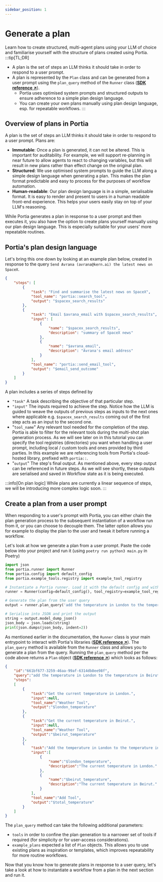 ```yaml
---
sidebar_position: 1
---
```


# Generate a plan
Learn how to create structured, multi-agent plans using your LLM of choice and familiarise yourself with the structure of plans created using Portia.
:::tip[TL;DR]
- A plan is the set of steps an LLM thinks it should take in order to respond to a user prompt.
- A plan is represented by the `Plan` class and can be generated from a user prompt using the `plan_query` method of the `Runner` class (<a href="/SDK/portia/runner" target="_blank">**SDK reference ↗**</a>).
    - Portia uses optimised system prompts and structured outputs to ensure adherence to a simple plan design language.
    - You can create your own plans manually using plan design language, esp. for repeatable workflows.
:::

## Overview of plans in Portia
A plan is the set of steps an LLM thinks it should take in order to respond to a user prompt. Plans are:
- **Immutable**: Once a plan is generated, it can not be altered. This is important for auditability. For example, we will support re-planning in near future to allow agents to react to changing variables, but this will result in new plans rather than effect change on the original plan.
- **Structured**: We use optimised system prompts to guide the LLM along a simple design language when generating a plan. This makes the plan format predictable and easy to process for the purposes of workflow automation.
- **Human-readable**: Our plan design language is in a simple, serialisable format. It is easy to render and present to users in a human readable front-end experience. This helps your users easily stay on top of your LLM's reasoning.

While Portia generates a plan in response to a user prompt and then executes it, you also have the option to create plans yourself manually using our plan design language. This is especially suitable for your users' more repeatable routines.

## Portia's plan design language
Let's bring this one down by looking at an example plan below, created in response to the query `Send Avrana (avrana@kern.ai) the latest news on SpaceX`.
```json title="plan.json"
{
    "steps": [
        {
            "task": "Find and summarise the latest news on SpaceX",
            "tool_name": "portia::search_tool",
            "output": "$spacex_search_results"
        },
        {
            "task": "Email $avrana_email with $spacex_search_results",
            "input": [
                {
                    "name": "$spacex_search_results",
                    "description": "summary of SpaceX news"
                },
                {
                    "name": "$avrana_email",
                    "description": "Avrana's email address"                    
                }
            ],
            "tool_name": "portia::send_email_tool",
            "output": "$email_send_outcome"
        }
    ]
}
```

A plan includes a series of steps defined by 
- `"task"` A task describing the objective of that particular step.
- `"input"` The inputs required to achieve the step. Notice how the LLM is guided to weave the outputs of previous steps as inputs to the next ones where applicable e.g. `$spacex_search_results` coming out of the first step acts as an input to the second one.
- "`tool_name`" Any relevant tool needed for the completion of the step. Portia is able to filter for the relevant tools during the multi-shot plan generation process. As we will see later on in this tutorial you can specify the tool registries (directories) you want when handling a user prompt, including local / custom tools and ones provided by third parties. In this example we are referencing tools from Portia's cloud-hosted library, prefixed with `portia::`. 
- "`output`" The step's final output. As mentioned above, every step output can be referenced in future steps. As we will see shortly, these outputs are serialised and saved in Workflow state as it is being executed.

:::info[On plan logic]
While plans are currently a linear sequence of steps, we will be introducing more complex logic soon.
:::

## Create a plan from a user prompt
When responding to a user's prompt with Portia, you can either chain the plan generation process to the subsequent instantiation of a workflow run from it, or you can choose to decouple them. The latter option allows you for example to display the plan to the user and tweak it before running a workflow.

Let's look at how we generate a plan from a user prompt. Paste the code below into your project and run it (using `poetry run python3 main.py` in Poetry)
```python title="main.py"
import json
from portia.runner import Runner
from portia.config import default_config
from portia.example_tools.registry import example_tool_registry

# Instantiate a Portia runner. Load it with the default config and with the example tools.
runner = Runner(config=default_config(), tool_registry=example_tool_registry)

# Generate the plan from the user query
output = runner.plan_query('add the temperature in London to the temperature in Beirut right now')

# Serialise into JSON and print the output
string = output.model_dump_json()
json_body = json.loads(string)
print(json.dumps(json_body, indent=2))
```

As mentioned earlier in the documentation, the `Runner` class is your main entrypoint to interact with Portia's libraries (<a href="/SDK/portia/runner" target="_blank">**SDK reference ↗**</a>). The `plan_query` method is available from the `Runner` class and allows you to generate a plan from the query. Running the `plan_query` method per the code above returns a `Plan` object (<a href="/SDK/portia/plan" target="_blank">**SDK reference ↗**</a>) which looks as follows:
```json title="plan.json"
{
    "id":"661bf677-3259-46aa-99af-6314db8ee98f",
    "query":"add the temperature in London to the temperature in Beirut right now",
    "steps":
    [
        {
            "task":"Get the current temperature in London.",
            "input":null,
            "tool_name":"Weather Tool",
            "output":"$london_temperature"
        },
        {
            "task":"Get the current temperature in Beirut.",
            "input":null,
            "tool_name":"Weather Tool",
            "output":"$beirut_temperature"
        },
        {
            "task":"Add the temperature in London to the temperature in Beirut.",
            "input":[
                {
                    "name":"$london_temperature",
                    "description":"The current temperature in London."
                },
                {
                    "name":"$beirut_temperature",
                    "description":"The current temperature in Beirut."
                }
            ],
            "tool_name":"Add Tool",
            "output":"$total_temperature"
        }
    ]
}
```

The `plan_query` method can take the following additional parameters:
- `tools` in order to confine the plan generation to a narrower set of tools if required (for simplicity or for user-access considerations).
- `example_plans` expected a list of `Plan` objects. This allows you to use existing plans as inspiration or templates, which improves repeatability for more routine workflows.

Now that you know how to generate plans in response to a user query, let's take a look at how to instantiate a workflow from a plan in the next section and run it.
